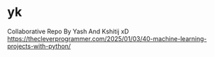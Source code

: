 # yk
Collaborative Repo By Yash And Kshitij xD    
https://thecleverprogrammer.com/2025/01/03/40-machine-learning-projects-with-python/
